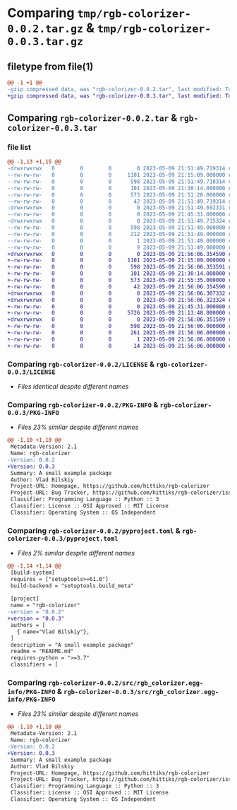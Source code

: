 # Comparing `tmp/rgb-colorizer-0.0.2.tar.gz` & `tmp/rgb-colorizer-0.0.3.tar.gz`

## filetype from file(1)

```diff
@@ -1 +1 @@
-gzip compressed data, was "rgb-colorizer-0.0.2.tar", last modified: Tue May  9 21:51:49 2023, max compression
+gzip compressed data, was "rgb-colorizer-0.0.3.tar", last modified: Tue May  9 21:56:06 2023, max compression
```

## Comparing `rgb-colorizer-0.0.2.tar` & `rgb-colorizer-0.0.3.tar`

### file list

```diff
@@ -1,13 +1,15 @@
-drwxrwxrwx   0        0        0        0 2023-05-09 21:51:49.719314 rgb-colorizer-0.0.2/
--rw-rw-rw-   0        0        0     1101 2023-05-09 21:15:09.000000 rgb-colorizer-0.0.2/LICENSE
--rw-rw-rw-   0        0        0      598 2023-05-09 21:51:49.718314 rgb-colorizer-0.0.2/PKG-INFO
--rw-rw-rw-   0        0        0      101 2023-05-09 21:30:14.000000 rgb-colorizer-0.0.2/README.md
--rw-rw-rw-   0        0        0      573 2023-05-09 21:51:20.000000 rgb-colorizer-0.0.2/pyproject.toml
--rw-rw-rw-   0        0        0       42 2023-05-09 21:51:49.719314 rgb-colorizer-0.0.2/setup.cfg
-drwxrwxrwx   0        0        0        0 2023-05-09 21:51:49.692331 rgb-colorizer-0.0.2/src/
--rw-rw-rw-   0        0        0        0 2023-05-09 21:45:31.000000 rgb-colorizer-0.0.2/src/__init__.py
-drwxrwxrwx   0        0        0        0 2023-05-09 21:51:49.715324 rgb-colorizer-0.0.2/src/rgb_colorizer.egg-info/
--rw-rw-rw-   0        0        0      598 2023-05-09 21:51:49.000000 rgb-colorizer-0.0.2/src/rgb_colorizer.egg-info/PKG-INFO
--rw-rw-rw-   0        0        0      212 2023-05-09 21:51:49.000000 rgb-colorizer-0.0.2/src/rgb_colorizer.egg-info/SOURCES.txt
--rw-rw-rw-   0        0        0        1 2023-05-09 21:51:49.000000 rgb-colorizer-0.0.2/src/rgb_colorizer.egg-info/dependency_links.txt
--rw-rw-rw-   0        0        0        9 2023-05-09 21:51:49.000000 rgb-colorizer-0.0.2/src/rgb_colorizer.egg-info/top_level.txt
+drwxrwxrwx   0        0        0        0 2023-05-09 21:56:06.354590 rgb-colorizer-0.0.3/
+-rw-rw-rw-   0        0        0     1101 2023-05-09 21:15:09.000000 rgb-colorizer-0.0.3/LICENSE
+-rw-rw-rw-   0        0        0      598 2023-05-09 21:56:06.353591 rgb-colorizer-0.0.3/PKG-INFO
+-rw-rw-rw-   0        0        0      101 2023-05-09 21:30:14.000000 rgb-colorizer-0.0.3/README.md
+-rw-rw-rw-   0        0        0      573 2023-05-09 21:55:35.000000 rgb-colorizer-0.0.3/pyproject.toml
+-rw-rw-rw-   0        0        0       42 2023-05-09 21:56:06.354590 rgb-colorizer-0.0.3/setup.cfg
+drwxrwxrwx   0        0        0        0 2023-05-09 21:56:06.307332 rgb-colorizer-0.0.3/src/
+drwxrwxrwx   0        0        0        0 2023-05-09 21:56:06.323324 rgb-colorizer-0.0.3/src/rgb-colorizer/
+-rw-rw-rw-   0        0        0        0 2023-05-09 21:45:31.000000 rgb-colorizer-0.0.3/src/rgb-colorizer/__init__.py
+-rw-rw-rw-   0        0        0     5726 2023-05-09 21:13:48.000000 rgb-colorizer-0.0.3/src/rgb-colorizer/rgb-colorizer.py
+drwxrwxrwx   0        0        0        0 2023-05-09 21:56:06.351589 rgb-colorizer-0.0.3/src/rgb_colorizer.egg-info/
+-rw-rw-rw-   0        0        0      598 2023-05-09 21:56:06.000000 rgb-colorizer-0.0.3/src/rgb_colorizer.egg-info/PKG-INFO
+-rw-rw-rw-   0        0        0      261 2023-05-09 21:56:06.000000 rgb-colorizer-0.0.3/src/rgb_colorizer.egg-info/SOURCES.txt
+-rw-rw-rw-   0        0        0        1 2023-05-09 21:56:06.000000 rgb-colorizer-0.0.3/src/rgb_colorizer.egg-info/dependency_links.txt
+-rw-rw-rw-   0        0        0       14 2023-05-09 21:56:06.000000 rgb-colorizer-0.0.3/src/rgb_colorizer.egg-info/top_level.txt
```

### Comparing `rgb-colorizer-0.0.2/LICENSE` & `rgb-colorizer-0.0.3/LICENSE`

 * *Files identical despite different names*

### Comparing `rgb-colorizer-0.0.2/PKG-INFO` & `rgb-colorizer-0.0.3/PKG-INFO`

 * *Files 23% similar despite different names*

```diff
@@ -1,10 +1,10 @@
 Metadata-Version: 2.1
 Name: rgb-colorizer
-Version: 0.0.2
+Version: 0.0.3
 Summary: A small example package
 Author: Vlad Bilskiy
 Project-URL: Homepage, https://github.com/hittiks/rgb-colorizer
 Project-URL: Bug Tracker, https://github.com/hittiks/rgb-colorizer/issues
 Classifier: Programming Language :: Python :: 3
 Classifier: License :: OSI Approved :: MIT License
 Classifier: Operating System :: OS Independent
```

### Comparing `rgb-colorizer-0.0.2/pyproject.toml` & `rgb-colorizer-0.0.3/pyproject.toml`

 * *Files 2% similar despite different names*

```diff
@@ -1,14 +1,14 @@
 [build-system]
 requires = ["setuptools>=61.0"]
 build-backend = "setuptools.build_meta"
 
 [project]
 name = "rgb-colorizer"
-version = "0.0.2"
+version = "0.0.3"
 authors = [
   { name="Vlad Bilskiy"},
 ]
 description = "A small example package"
 readme = "README.md"
 requires-python = ">=3.7"
 classifiers = [
```

### Comparing `rgb-colorizer-0.0.2/src/rgb_colorizer.egg-info/PKG-INFO` & `rgb-colorizer-0.0.3/src/rgb_colorizer.egg-info/PKG-INFO`

 * *Files 23% similar despite different names*

```diff
@@ -1,10 +1,10 @@
 Metadata-Version: 2.1
 Name: rgb-colorizer
-Version: 0.0.2
+Version: 0.0.3
 Summary: A small example package
 Author: Vlad Bilskiy
 Project-URL: Homepage, https://github.com/hittiks/rgb-colorizer
 Project-URL: Bug Tracker, https://github.com/hittiks/rgb-colorizer/issues
 Classifier: Programming Language :: Python :: 3
 Classifier: License :: OSI Approved :: MIT License
 Classifier: Operating System :: OS Independent
```

